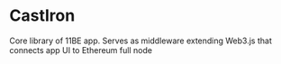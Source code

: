 # CastIron
Core library of 11BE app. Serves as middleware extending Web3.js that connects app UI to Ethereum full node
